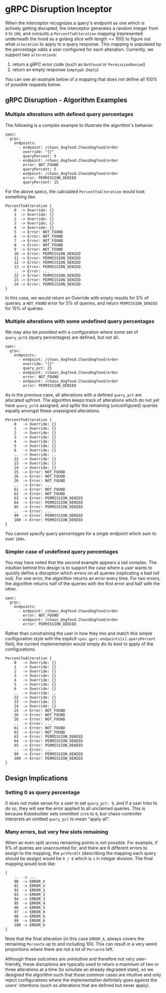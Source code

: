 # gRPC Disruption Inceptor

When the interceptor recognizes a query's endpoint as one which is actively getting disrupted, the interceptor generates a random integer from `0` to `100`, and consults a `PercentToAlteration` mapping (represented underneath the hood as a golang slice with length <= 100) to figure out what `alteration` to apply to a query response. This mapping is populated by the percentage odds a user configured for each alteration. Currently, we support two `alteration`s:

1. return a gRPC error code (such as `NotFound` or `PermissionDenied`)
2. return an empty response (`emptypb.Empty`)

You can see an example below of a mapping that does not define all 100% of possible requests below.

## gRPC Disruption - Algorithm Examples

### Multiple alterations with defined query percentages

The following is a complex example to illustrate the algorithm's behavior.

```
spec:
  grpc:
    endpoints:
      - endpoint: /chaos_dogfood.ChaosDogfood/order
        override: "{}"
        queryPercent: 5
      - endpoint: /chaos_dogfood.ChaosDogfood/order
        error: NOT_FOUND
        queryPercent: 5
      - endpoint: /chaos_dogfood.ChaosDogfood/order
        error: PERMISSION_DENIED
        queryPercent: 15
```

For the above specs, the calculated `PercentToAlteration` would look something like:

```
PercentToAlteration {
    0  -> Override: {}
    1  -> Override: {}
    2  -> Override: {}
    3  -> Override: {}
    4  -> Override: {}
    5  -> Error: NOT_FOUND
    6  -> Error: NOT_FOUND
    7  -> Error: NOT_FOUND
    8  -> Error: NOT_FOUND
    9  -> Error: NOT_FOUND
    10 -> Error: PERMISSION_DENIED
    11 -> Error: PERMISSION_DENIED
    12 -> Error: PERMISSION_DENIED
    13 -> Error: PERMISSION_DENIED
    .. -> Error: ...
    22 -> Error: PERMISSION_DENIED
    23 -> Error: PERMISSION_DENIED
    24 -> Error: PERMISSION_DENIED
}
```

In this case, we would return an Override with empty results for 5% of queries, a `NOT_FOUND` error for 5% of queries, and return `PERMISSION_DENIED` for 15% of queries.

### Multiple alterations with some undefined query percentages

We may also be provided with a configuration where some set of `query_pct`s (query percentages) are defined, but not all..

```
spec:
  grpc:
    endpoints:
      - endpoint: /chaos_dogfood.ChaosDogfood/order
        override: "{}"
        query_pct: 25
      - endpoint: /chaos_dogfood.ChaosDogfood/order
        error: NOT_FOUND
      - endpoint: /chaos_dogfood.ChaosDogfood/order
        error: PERMISSION_DENIED
```

As in the previous case, all alterations with a defined `query_pct` are allocated upfront. The algorithm keeps track of alterations which do not yet have `query_pct`s assigned, and splits the remaining (unconfigured) queries equally amongst these unassigned alterations.

```
PercentToAlteration {
    0   -> Override: {}
    1   -> Override: {}
    2   -> Override: {}
    3   -> Override: {}
    4   -> Override: {}
    5   -> Override: {}
    6   -> Override: {}
    ..  -> Override: ..
    22  -> Override: {}
    23  -> Override: {}
    24  -> Override: {}
    25  -> Error: NOT_FOUND
    26  -> Error: NOT_FOUND
    26  -> Error: NOT_FOUND
    ..  -> Error: ...
    61  -> Error: NOT_FOUND
    62  -> Error: NOT_FOUND
    63  -> Error: PERMISSION_DENIED
    64  -> Error: PERMISSION_DENIED
    65  -> Error: PERMISSION_DENIED
    ..  -> Error: ...
    99  -> Error: PERMISSION_DENIED
    100 -> Error: PERMISSION_DENIED
}
```

You cannot specify query percentages for a single endpoint which sum to over `100%`.

### Simpler case of undefined query percentages

You may have noted that the second example appears a tad complex. The intuition behind this design is to support the case where a user wants to quickly define a disruption which errors on all queries (replicating a bad roll out). For one error, the algorithm returns an error every time. For two errors, the algorithm returns half of the queries with the first error and half with the other.

```
spec:
  grpc:
    endpoints:
      - endpoint: /chaos_dogfood.ChaosDogfood/order
        error: NOT_FOUND
      - endpoint: /chaos_dogfood.ChaosDogfood/order
        error: PERMISSION_DENIED
```

Rather than constraining the user in how they mix and match this simple configuration style with the explicit `spec.gprc.endpoints[x].queryPercent` field, the current implementation would simply do its best to apply of the configurations.

```
PercentToAlteration {
    0   -> Override: {}
    1   -> Override: {}
    2   -> Override: {}
    3   -> Override: {}
    4   -> Override: {}
    5   -> Override: {}
    6   -> Override: {}
    ..  -> Override: ..
    22  -> Override: {}
    23  -> Override: {}
    24  -> Override: {}
    25  -> Error: NOT_FOUND
    26  -> Error: NOT_FOUND
    26  -> Error: NOT_FOUND
    ..  -> Error: ...
    61  -> Error: NOT_FOUND
    62  -> Error: NOT_FOUND
    63  -> Error: PERMISSION_DENIED
    64  -> Error: PERMISSION_DENIED
    65  -> Error: PERMISSION_DENIED
    ..  -> Error: ...
    99  -> Error: PERMISSION_DENIED
    100 -> Error: PERMISSION_DENIED
}
```

## Design Implications

### Setting 0 as query percentage

It does not make sense for a user to set `query_pct: 0`, and if a user tries to do so, they will see the error applied to all unclaimed queries. This is because Kubebuilder sets ommitted `int`s to `0`, but chaos-controller interprets an omitted `query_pct` to mean "apply all".

### Many errors, but very few slots remaining

When an even split across remaining points is not possible. For example, if 9% of queries are unaccounted for, and there are 6 different errors to assign to the mapping, the `pctPerAlt` (describing the mapping each query should be assign) would be `9 / 6` which is `1` in integer division. The final mapping would look like:
```
{
	..  -> ...
	90  -> ERROR_X
	91  -> ERROR_X
	92  -> ERROR_1
	93  -> ERROR_2
	94  -> ERROR_3
	95  -> ERROR_4
	96  -> ERROR_5
	97  -> ERROR_6
	98  -> ERROR_6
	99  -> ERROR_6
	100 -> ERROR_6
}
```
Note that the final alteration (in this case `ERROR_6`, always covers the remaining `Percent`s up to and including 100. This can result in a very weird proportions where there are not a lot of `Percent`s left.

Although these outcomes are unintuitive and therefore not very user-friendly, these disruptions are typically used to return a maximum of two or three alterations at a time (to simulate an already degraded state), so we designed the algorithm such that those common cases are intuitive and only reject configurations where the implementation definitely goes against the users' intentions (such as alterations that are defined but never apply).